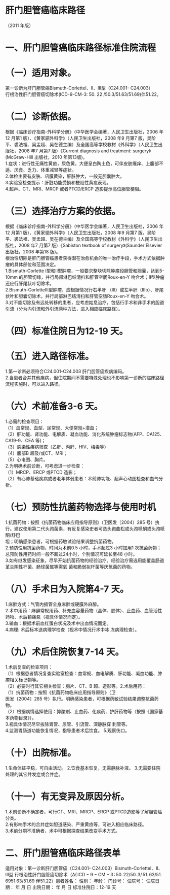 # 肝门胆管癌临床路径  
（2011 年版）  
# 一、肝门胆管癌临床路径标准住院流程  
# （一）适用对象。  
第一诊断为肝门胆管癌Bismuth-CorletteⅠ、Ⅱ、Ⅲ型（C24.001- C24.003）  
行根治性肝门胆管癌切除术(ICD-9-CM-3: 50. 22  /50.3/51.63/51.69)伴51.22。  
# （二）诊断依据。  
根据《临床诊疗指南-外科学分册》（中华医学会编著，人民卫生出版社，2006 年12 月第1 版）、《黄家驷外科学》（人民卫生出版社，2008 年9 月第7 版，吴阶平、裘法祖、吴孟超、吴在德主编）及全国高等学校教材《外科学》（人民卫生出版社，2008 年7 月第7 版）《Current diagnosis and treatment: surgery》(McGraw-Hill 出版社，2010 年第13版)。  
1.症状：进行性无痛性黄疸，尿色黄，大便呈白陶土色，可伴皮肤瘙痒、上腹部不适、厌食、乏力、体重减轻等症状。  
2.体检主要有皮肤、巩膜黄染，肝脏肿大，一般无胆囊肿大。  
3.实验室检查提示：肝脏功能受损和梗阻性黄疸表现。  
4.超声、CT、MRI、MRCP 或者PTCD/ERCP 造影提示高位胆管梗阻。  
# （三）选择治疗方案的依据。  
根据《临床诊疗指南-外科学分册》（中华医学会编著，人民卫生出版社，2006 年12 月第1 版）、《黄家驷外科学》（人民卫生出版社，2008 年9 月第7 版，吴阶平、裘法祖、吴孟超、吴在德主编）及全国高等学校教材《外科学》（人民卫生出版社，2008 年7 月第7 版）《Sabiston textbook of surgery》(Saunder Elsevier 出版社，2008 年第18 版)。  
根治性切除是肝门胆管癌患者获得潜在治愈机会的唯一治疗手段，手术方式依据肿瘤的具体部位和范围决定。  
1.Bismuth-Corlette Ⅰ型和Ⅱ型肿瘤，一般要求整块切除肿瘤段胆管和胆囊，达到5-10mm 的胆管切缘，并行局部淋巴结清扫和肝管空肠Roux-en-Y 吻合术；Ⅱ型肿瘤还应行肝尾状叶切除术。  
2.Bismuth-CorletteⅢ型肿瘤，应根据情况行右半肝 （Ⅲ）或左半肝（Ⅲb）、肝尾状叶和胆囊切除术，并行局部淋巴结清扫和肝管空肠Roux-en-Y 吻合术。  
3.对不能切除及有远处转移的患者，应考虑姑息治疗，包括行手术和非手术的胆道引流（分为内引流和外引流两种方法，进入相应临床路径）。  
# （四）标准住院日为12-19 天。  
# （五）进入路径标准。  
1.第一诊断必须符合C24.001-C24.003 肝门胆管癌疾病编码。  
2.当患者合并其他疾病，但住院期间不需要特殊处理也不影响第一诊断的临床路径流程实施时，可以进入路径。  
# （六）术前准备3-6 天。  
1.必需的检查项目：  
（1）血常规、血型、尿常规、大便常规+潜血；  
（2）肝功能、肾功能、电解质、凝血功能、消化系统肿瘤标志物(AFP、CA125、CA19-9、CEA 等)；  
（3）感染性疾病筛查（乙肝、丙肝、HIV、梅毒等）  
（4）腹部B 超及/或CT、MRI；  
（5）心电图、胸片。  
2.为明确术前诊断，可考虑进一步检查：  
（1）MRCP、ERCP 或PTCD 造影；  
（2）有心肺基础疾病或者老年体弱患者：术前肺功能、超声心动图检查和血气分析。  
# （七）预防性抗菌药物选择与使用时机  
1.抗菌药物：按照《抗菌药物临床应用指导原则》（卫医发〔2004〕285 号）执行。建议使用第二代头孢菌素，有反复感染史者可选头孢曲松或头孢哌酮或头孢哌酮/舒巴  
坦；明确感染患者，可根据药敏试验结果调整抗菌药物。  
2.预防性用抗菌药物，时间为术前0.5 小时，手术超过3 小时加用1 次抗菌药物；总预防性用药时间一般不超过24小时，个别情况可延长至48 小时。  
3.如有继发感染征象，尽早开始抗菌药物的经验治疗。经验治疗需选用能覆盖肠道革兰阴性杆菌、肠球菌属等需氧 菌和脆弱拟杆菌等厌氧菌的药物。  
# （八）手术日为入院第4-7 天。  
1.麻醉方式：气管内插管全身麻醉或硬膜外麻醉。  
2.术中用药：麻醉常规用药、补充血容量药物（晶体、胶体）、止血药、血管活性药物、术后镇痛泵（视具体情况而定）。  
3.输血：根据术前血红蛋白状况及术中出血情况而定。  
4.病理: 术后标本送病理学检查（视术中情况行术中冰 冻病理检查）。  
# （九）术后住院恢复7-14 天。  
1.术后复查的检查项目：  
（1）根据患者情况复查实验室检查：血常规、血电解质、肝功能、凝血功能、肿瘤相关标记物等。  
（2）必要时行其它相关检查：胸片、CT、B 超、造影等。2.术后用药：  
（1）抗菌药物：按照《抗菌药物临床应用指导原则》（卫  
医发〔2004〕285 号）执行。明确感染患者，可根据药敏试验结果调整抗菌药物。  
（2）根据病情选择使用：抑酸剂、止血药、化痰药、护肝药物等（按照《国家基本药物目录》）。  
3.视具体情况尽早拔除胃管、尿管、引流管、深静脉穿 刺管等。  
4.监测胃肠道功能恢复情况，指导患者术后饮食。 5.观察伤口。  
# （十）出院标准。  
1.生命体征平稳，可自由活动。 2.饮食基本恢复，无需静脉补液。 3.无需要住院处理的其它并发症或合并症。  
# （十一）有无变异及原因分析。  
1.术前诊断不确定者，可行CT、MRI、MRCP、ERCP 或PTCD造影等了解胆管癌分类。  
2.有影响手术的合并症如胆道感染、严重黄疸等，可进入相应临床路径。  
3.术前分期不准确者，术中可根据探查结果改变手术方式。  
# 二、肝门胆管癌临床路径表单  
适用对象：第一诊断肝门胆管癌（C24.001- C24.003）Bismuth-CorletteⅠ、Ⅱ、Ⅲ型 行根治性肝门胆管癌切除术（$\mathrm{\Delta(\,ICD-9-CM-3\,:\,50.\,22/50.\,3/\,51.\,63/51.\,69}$51.63/51.69 伴51.22）患者姓名：           性别：   年龄：   门诊号：        住院号：           住院日期：    年  月  日       出院日期：    年  月  日     标准住院日：12-19 天  

